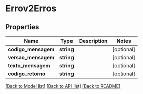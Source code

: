 # Errov2Erros

## Properties
Name | Type | Description | Notes
------------ | ------------- | ------------- | -------------
**codigo_mensagem** | **string** |  | [optional] 
**versao_mensagem** | **string** |  | [optional] 
**texto_mensagem** | **string** |  | [optional] 
**codigo_retorno** | **string** |  | [optional] 

[[Back to Model list]](../../README.md#documentation-for-models) [[Back to API list]](../../README.md#documentation-for-api-endpoints) [[Back to README]](../../README.md)

